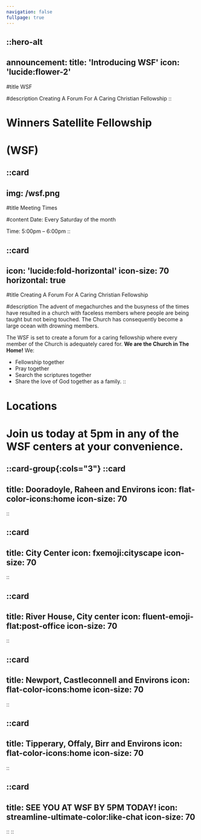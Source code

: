 ```yaml
---
navigation: false
fullpage: true
---
```



::hero-alt
---
announcement:
  title: 'Introducing WSF'
  icon: 'lucide:flower-2'
---

#title
WSF

#description
Creating A Forum For A Caring Christian Fellowship
::




<!-- source: https://github.com/mfg888/Responsive-Tailwind-CSS-Grid/blob/main/index.html -->

<div class="text-center p-10">
    <h1 class="font-bold text-4xl mb-4">Winners Satellite Fellowship</h1>
    <h1 class="text-3xl">(WSF)</h1>
</div>


::card
---
img: /wsf.png
---
#title
Meeting Times

#content
Date: Every Saturday of the month <br>

Time: 5:00pm – 6:00pm
::

::card
---
icon: 'lucide:fold-horizontal'
icon-size: 70
horizontal: true
---

#title
Creating A Forum For A Caring Christian Fellowship

#description
The advent of megachurches and the busyness of the times have resulted in a church with faceless members where people are being taught but not being touched. The Church has consequently become a large ocean with drowning members. <br>

The WSF is set to create a forum for a caring fellowship where every member of the Church is adequately cared for. **We are the Church in The Home!** We:
 - Fellowship together
 - Pray together
 - Search the scriptures together
 - Share the love of God together as a family. 
::


<div class="text-center p-10">
    <h1 class="font-bold text-4xl mb-4">Locations</h1>
    <h1 class="text-3xl">Join us today at 5pm in any of the WSF centers at your convenience.</h1>
</div>

::card-group{:cols="3"}
  ::card
  ---
  title: Dooradoyle, Raheen and Environs
  icon: flat-color-icons:home
  icon-size: 70
  ---
  ::

  ::card
  ---
  title: City Center
  icon: fxemoji:cityscape
  icon-size: 70
  ---
  ::

  ::card
  ---
  title: River House, City center
  icon: fluent-emoji-flat:post-office
  icon-size: 70
  ---
  ::

  ::card
  ---
  title: Newport, Castleconnell and Environs
  icon: flat-color-icons:home
  icon-size: 70
  ---
  ::

  ::card
  ---
  title: Tipperary, Offaly, Birr and Environs
  icon: flat-color-icons:home
  icon-size: 70
  ---
  ::

  ::card
  ---
  title: SEE YOU AT WSF BY 5PM TODAY!
  icon: streamline-ultimate-color:like-chat
  icon-size: 70
  ---
  ::
::








    